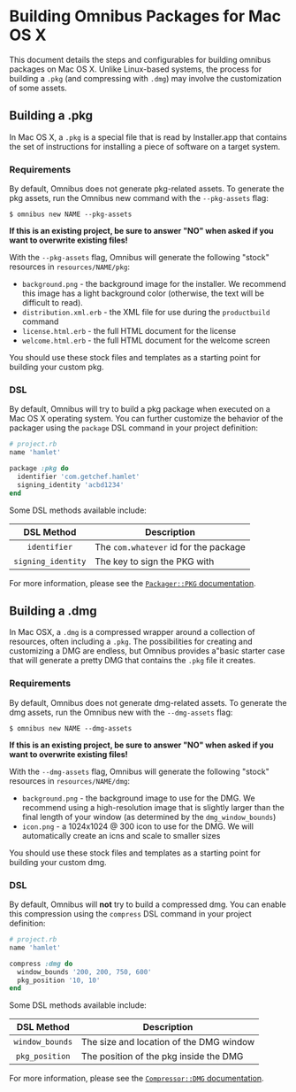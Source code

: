 Building Omnibus Packages for Mac OS X
======================================
This document details the steps and configurables for building omnibus packages on Mac OS X. Unlike Linux-based systems, the process for building a `.pkg` (and compressing with `.dmg`) may involve the customization of some assets.


Building a .pkg
---------------
In Mac OS X, a `.pkg` is a special file that is read by Installer.app that contains the set of instructions for installing a piece of software on a target system.

### Requirements
By default, Omnibus does not generate pkg-related assets. To generate the pkg assets, run the Omnibus new command with the `--pkg-assets` flag:

    $ omnibus new NAME --pkg-assets

**If this is an existing project, be sure to answer "NO" when asked if you want to overwrite existing files!**

With the `--pkg-assets` flag, Omnibus will generate the following "stock" resources in `resources/NAME/pkg`:

- `background.png` - the background image for the installer. We recommend this
image has a light background color (otherwise, the text will be difficult to
read).
- `distribution.xml.erb` - the XML file for use during the `productbuild` command
- `license.html.erb` - the full HTML document for the license
- `welcome.html.erb` - the full HTML document for the welcome screen

You should use these stock files and templates as a starting point for building your custom pkg.

### DSL
By default, Omnibus will try to build a pkg package when executed on a Mac OS X operating system. You can further customize the behavior of the packager using the `package` DSL command in your project definition:

```ruby
# project.rb
name 'hamlet'

package :pkg do
  identifier 'com.getchef.hamlet'
  signing_identity 'acbd1234'
end
```

Some DSL methods available include:

| DSL Method         | Description                                 |
| :----------------: | --------------------------------------------|
| `identifier`       | The `com.whatever` id for the package       |
| `signing_identity` | The key to sign the PKG with                |

For more information, please see the [`Packager::PKG` documentation](http://rubydoc.info/github/chef/omnibus/Omnibus/Packager/PKG).


Building a .dmg
---------------
In Mac OSX, a `.dmg` is a compressed wrapper around a collection of resources, often including a `.pkg`. The possibilities for creating and customizing a DMG are endless, but Omnibus provides a"basic starter case that will generate a pretty DMG that contains the `.pkg` file it creates.

### Requirements
By default, Omnibus does not generate dmg-related assets. To generate the dmg assets, run the Omnibus new with the `--dmg-assets` flag:

    $ omnibus new NAME --dmg-assets

**If this is an existing project, be sure to answer "NO" when asked if you want to overwrite existing files!**

With the `--dmg-assets` flag, Omnibus will generate the following "stock" resources in `resources/NAME/dmg`:

- `background.png` - the background image to use for the DMG. We recommend using
a high-resolution image that is slightly larger than the final length of your
window (as determined by the `dmg_window_bounds`)
- `icon.png` - a 1024x1024 @ 300 icon to use for the DMG. We will automatically
create an icns and scale to smaller sizes

You should use these stock files and templates as a starting point for building your custom dmg.

### DSL
By default, Omnibus will **not** try to build a compressed dmg. You can enable this compression using the `compress` DSL command in your project definition:

```ruby
# project.rb
name 'hamlet'

compress :dmg do
  window_bounds '200, 200, 750, 600'
  pkg_position '10, 10'
end
```

Some DSL methods available include:

| DSL Method         | Description                                 |
| :----------------: | --------------------------------------------|
| `window_bounds`    | The size and location of the DMG window     |
| `pkg_position`     | The position of the pkg inside the DMG      |

For more information, please see the [`Compressor::DMG` documentation](http://www.rubydoc.info/github/chef/omnibus/Omnibus/Compressor/DMG).
